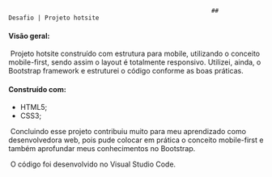 															## 									Desafio | Projeto hotsite

#### Visão geral:

​	Projeto hotsite construído com estrutura para mobile, utilizando o conceito mobile-first, sendo assim o layout é totalmente responsivo. Utilizei, ainda, o Bootstrap framework e estruturei o código conforme as boas práticas.

#### Construído com:

- HTML5;
- CSS3;

​	Concluindo esse projeto contribuiu muito para meu aprendizado como desenvolvedora web, pois pude colocar em prática o conceito mobile-first e também aprofundar meus conhecimentos no Bootstrap.

​	O código foi desenvolvido no Visual Studio Code.